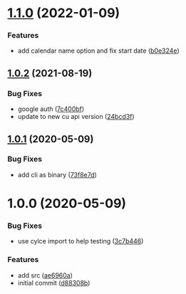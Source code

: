 # [1.1.0](https://github.com/kpfromer/cu-cli/compare/v1.0.2...v1.1.0) (2022-01-09)


### Features

* add calendar name option and fix start date ([b0e324e](https://github.com/kpfromer/cu-cli/commit/b0e324e1ac1d3ed2a87dc319ae2d6432990d7a92))

## [1.0.2](https://github.com/kpfromer/cu-cli/compare/v1.0.1...v1.0.2) (2021-08-19)


### Bug Fixes

* google auth ([7c400bf](https://github.com/kpfromer/cu-cli/commit/7c400bf420937bb88eba072d7b661d803f92d978))
* update to new cu api version ([24bcd3f](https://github.com/kpfromer/cu-cli/commit/24bcd3f7580a477e3813c8f25fe94dc89baf54b0))

## [1.0.1](https://github.com/kpfromer/cu-cli/compare/v1.0.0...v1.0.1) (2020-05-09)

### Bug Fixes

- add cli as binary
  ([73f8e7d](https://github.com/kpfromer/cu-cli/commit/73f8e7d510f218e27837c99f807d02d9ab1403f1))

# 1.0.0 (2020-05-09)

### Bug Fixes

- use cylce import to help testing
  ([3c7b446](https://github.com/kpfromer/cu-cli/commit/3c7b446a4390d53843c036e41127dd622bfa4003))

### Features

- add src
  ([ae6960a](https://github.com/kpfromer/cu-cli/commit/ae6960a4e7eb6b100c1eebe742cd4c952b9773ac))
- initial commit
  ([d88308b](https://github.com/kpfromer/cu-cli/commit/d88308b0201009077a0b3772ca2fe8839a03230b))
